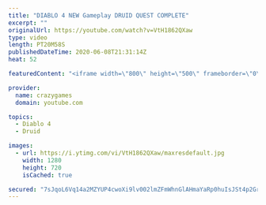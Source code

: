 ```yaml
---
title: "DIABLO 4 NEW Gameplay DRUID QUEST COMPLETE"
excerpt: ""
originalUrl: https://youtube.com/watch?v=VtH1862QXaw
type: video
length: PT20M58S
publishedDateTime: 2020-06-08T21:31:14Z
heat: 52

featuredContent: "<iframe width=\"800\" height=\"500\" frameborder=\"0\" src=\"https://www.youtube.com/embed/VtH1862QXaw\" allow=\"accelerometer; autoplay; encrypted-media; gyroscope; picture-in-picture\" allowfullscreen></iframe>"

provider:
  name: crazygames
  domain: youtube.com

topics:
  - Diablo 4
  - Druid

images:
  - url: https://i.ytimg.com/vi/VtH1862QXaw/maxresdefault.jpg
    width: 1280
    height: 720
    isCached: true

secured: "7sJqoL6Vq14a2MZYUP4cwoXi9lv002lmZFmWhnGlAHmaYaRp0huIsJSt4p2Gr+EwSExImMIVQ3abnhltYt+yVKmZZGCNY9ViOT1a6xxEUQ4tjv6gTZdqrUvfNB2sZzZkn0x3BQyqEYUDtpntCjTYB8B3q2ho4kjVAN2AswiuyxlaRn/L/sex47N4TjCN2GAt397VzIm9QnA5HdulBsCBh4FDElrRRvSy1rggBfMtiT2qorZ3UhzyQfiZi6RXkzQneiT6XenmPsmz5ZxhzMlW/0nKAzPUjeBykClTo38KBo1/0iwdKD7/CFI6Bfli6c7MaM77BQgh7wMFGCdU3DhFggznxNaOON1GQpKBhmjJrQJMRYihh1oSdpD3GDLwMCnrwZaddT0YP/BZ1eD0ZJPZfrCD8PpOY2qtBF60LTl+9fc=;zdWpOocZFht243P1SB2gwg=="
---
```


